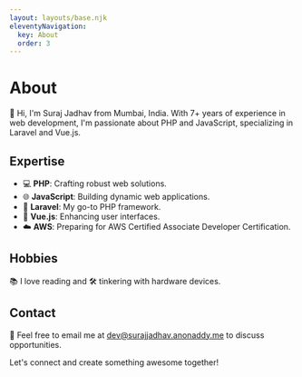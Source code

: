 ```yaml
---
layout: layouts/base.njk
eleventyNavigation:
  key: About
  order: 3
---
```

# About

👋 Hi, I'm Suraj Jadhav from Mumbai, India. With 7+ years of experience in web development, I'm passionate about PHP and JavaScript, specializing in Laravel and Vue.js.

## Expertise

- 💻 **PHP**: Crafting robust web solutions.
- 🌐 **JavaScript**: Building dynamic web applications.
- 🚀 **Laravel**: My go-to PHP framework.
- 📱 **Vue.js**: Enhancing user interfaces.
- ☁️ **AWS**: Preparing for AWS Certified Associate Developer Certification.

## Hobbies

📚 I love reading and 🛠️ tinkering with hardware devices.

## Contact

📧 Feel free to email me at [dev@surajjadhav.anonaddy.me](mailto:dev@surajjadhav.anonaddy.me) to discuss opportunities.

Let's connect and create something awesome together!
